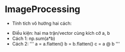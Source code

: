 # ImageProcessing

- Tính tích vô hướng hai cách:
+ Điều kiện: hai ma trận/vector cùng kích cỡ a, b
+ Cách 1: np.sum(a*b)
+ Cách 2:
'''
a = a.flatten()
b = b.flatten()
c = a @ b
'''
